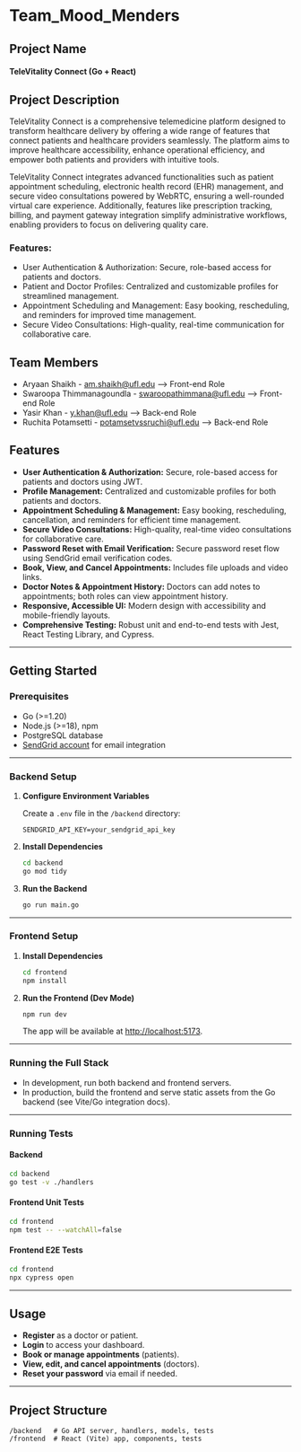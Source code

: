 # Team_Mood_Menders

## Project Name

#### TeleVitality Connect (Go + React)

## Project Description

TeleVitality Connect is a comprehensive telemedicine platform designed to transform healthcare delivery by offering a wide range of features that connect patients and healthcare providers seamlessly. The platform aims to improve healthcare accessibility, enhance operational efficiency, and empower both patients and providers with intuitive tools.

TeleVitality Connect integrates advanced functionalities such as patient appointment scheduling, electronic health record (EHR) management, and secure video consultations powered by WebRTC, ensuring a well-rounded virtual care experience. Additionally, features like prescription tracking, billing, and payment gateway integration simplify administrative workflows, enabling providers to focus on delivering quality care.

### Features:

- User Authentication & Authorization: Secure, role-based access for patients and doctors.
- Patient and Doctor Profiles: Centralized and customizable profiles for streamlined management.
- Appointment Scheduling and Management: Easy booking, rescheduling, and reminders for improved time management.
- Secure Video Consultations: High-quality, real-time communication for collaborative care.

## Team Members

- Aryaan Shaikh - am.shaikh@ufl.edu --> Front-end Role
- Swaroopa Thimmanagoundla - swaroopathimmana@ufl.edu --> Front-end Role
- Yasir Khan - y.khan@ufl.edu --> Back-end Role
- Ruchita Potamsetti - potamsetvssruchi@ufl.edu --> Back-end Role

## Features

- **User Authentication & Authorization:** Secure, role-based access for patients and doctors using JWT.
- **Profile Management:** Centralized and customizable profiles for both patients and doctors.
- **Appointment Scheduling & Management:** Easy booking, rescheduling, cancellation, and reminders for efficient time management.
- **Secure Video Consultations:** High-quality, real-time video consultations for collaborative care.
- **Password Reset with Email Verification:** Secure password reset flow using SendGrid email verification codes.
- **Book, View, and Cancel Appointments:** Includes file uploads and video links.
- **Doctor Notes & Appointment History:** Doctors can add notes to appointments; both roles can view appointment history.
- **Responsive, Accessible UI:** Modern design with accessibility and mobile-friendly layouts.
- **Comprehensive Testing:** Robust unit and end-to-end tests with Jest, React Testing Library, and Cypress.

---

## Getting Started

### Prerequisites

- Go (>=1.20)
- Node.js (>=18), npm
- PostgreSQL database
- [SendGrid account](https://sendgrid.com/) for email integration

---

### Backend Setup

1. **Configure Environment Variables**

   Create a `.env` file in the `/backend` directory:
   ```
   SENDGRID_API_KEY=your_sendgrid_api_key
   ```

2. **Install Dependencies**

   ```sh
   cd backend
   go mod tidy
   ```

3. **Run the Backend**

   ```sh
   go run main.go
   ```

---

### Frontend Setup

1. **Install Dependencies**

   ```sh
   cd frontend
   npm install
   ```

2. **Run the Frontend (Dev Mode)**

   ```sh
   npm run dev
   ```

   The app will be available at [http://localhost:5173](http://localhost:5173).

---

### Running the Full Stack

- In development, run both backend and frontend servers.
- In production, build the frontend and serve static assets from the Go backend (see Vite/Go integration docs).

---

### Running Tests

#### **Backend**

```sh
cd backend
go test -v ./handlers
```

#### **Frontend Unit Tests**

```sh
cd frontend
npm test -- --watchAll=false
```

#### **Frontend E2E Tests**

```sh
cd frontend
npx cypress open
```

---

## Usage

- **Register** as a doctor or patient.
- **Login** to access your dashboard.
- **Book or manage appointments** (patients).
- **View, edit, and cancel appointments** (doctors).
- **Reset your password** via email if needed.

---

## Project Structure

```
/backend   # Go API server, handlers, models, tests
/frontend  # React (Vite) app, components, tests
```